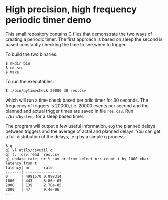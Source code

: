 # High precision, high frequency periodic timer demo

This small repository contains C files that demonstrate the two ways of creating a periodic timer. The first approach is based on sleep the second is based constantly checking the time to see when to trigger.

To build the two binaries:
```
$ mkdir bin
$ cd src
$ make
```

To run the executables:
```
$ ./bin/bytimecheck 20000 30 res.csv
```
which will run a time check based periodic timer for 30 seconds. The frequency of triggers is 20000, i.e. 20000 events per second and the planned and actual trigger times are saved in file `res.csv`. Run `./bin/bysleep` for a sleep based timer.

The program will output a few useful information, e.g the planned delays between triggers and the average of actal and planned delays. You can get a full distribution of the delays, .e.g by a simple q process:

```
$ q
q) \l utils/csvutil.q
q) t: .csv.read `res.csv
q) update rate: nr % sum nr from select nr: count i by 1000 xbar latency from t
latency| nr      rate
-------| ----------------
0      | 4991570 0.998314
1000   | 443     8.86e-05
2000   | 139     2.78e-05
3000   | 47      9.4e-06
...
```
